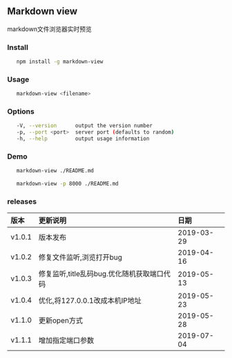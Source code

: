 ## Markdown view

markdown文件浏览器实时预览

### Install

```bash
   npm install -g markdown-view
```

### Usage

```bash
   markdown-view <filename>
```

### Options

```bash
   -V, --version      output the version number
   -p, --port <port>  server port (defaults to random)
   -h, --help         output usage information
```

### Demo

```bash
   markdown-view ./README.md
   
   markdown-view -p 8000 ./README.md
```

### releases

|  版本  |  更新说明 | 日期 |
| :----- |:---------|:----|
| v1.0.1 | 版本发布| 2019-03-29 |
| v1.0.2 | 修复文件监听,浏览打开bug | 2019-04-16 |
| v1.0.3 | 修复监听,title乱码bug.优化随机获取端口代码 | 2019-05-13 |
| v1.0.4 | 优化,将127.0.0.1改成本机IP地址 | 2019-05-23 |
| v1.1.0 | 更新open方式 | 2019-05-28 |
| v1.1.1 | 增加指定端口参数 | 2019-07-04 |
